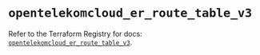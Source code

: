 # `opentelekomcloud_er_route_table_v3`

Refer to the Terraform Registry for docs: [`opentelekomcloud_er_route_table_v3`](https://registry.terraform.io/providers/opentelekomcloud/opentelekomcloud/1.36.34/docs/resources/er_route_table_v3).
